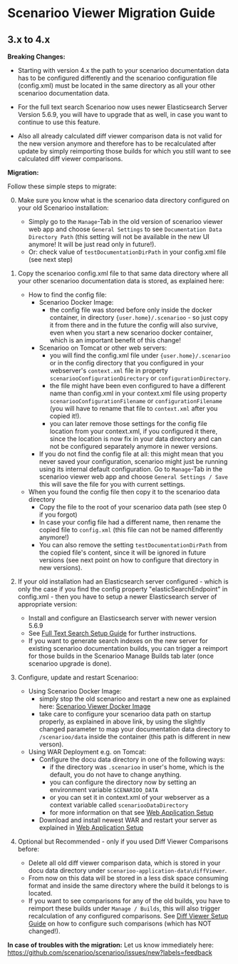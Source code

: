 # Scenarioo Viewer Migration Guide

## 3.x to 4.x

**Breaking Changes:**

* Starting with version 4.x the path to your scenarioo documentation data has to be configured differently and the scenarioo configuration file (config.xml) must be located in the same directory as all your other scenarioo documentation data.

* For the full text search Scenarioo now uses newer Elasticsearch Server Version 5.6.9, you will have to upgrade that as well, in case you want to continue to use this feature.

* Also all already calculated diff viewer comparison data is not valid for the new version anymore and therefore has to be recalculated after update by simply reimporting those builds for which you still want to see calculated diff viewer comparisons.

**Migration:**

Follow these simple steps to migrate:

0. Make sure you know what is the scenarioo data directory configured on your old Scenarioo installation:

    * Simply go to the `Manage`-Tab in the old version of scenarioo viewer web app and choose `General Settings` to see `Documentation Data Directory Path` (this setting will not be available in the new UI anymore! It will be just read only in future!).
    * Or: check value of `testDocumentationDirPath` in your config.xml file (see next step)

1. Copy the scenarioo config.xml file to that same data directory where all your other scenarioo documentation data is stored, as explained here:
    * How to find the config file:
        * Scenarioo Docker Image: 
           * the config file was stored before only inside the docker container, in directory `{user.home}/.scenarioo` - so just copy it from there and in the future the config will also survive, even when you start a new scenarioo docker container, which is an important benefit of this change!
        * Scenarioo on Tomcat or other web servers:
           * you will find the config.xml file under `{user.home}/.scenarioo` or in the config directory that you configured in your webserver's `context.xml` file in property `scenariooConfigurationDirectory` or `configurationDirectory`.
           * the file might have been even configured to have a different name than config.xml in your context.xml file using property `scenariooConfigurationFilename` or `configurationFilename` (you will have to rename that file to `context.xml` after you copied it!).
           * you can later remove those settings for the config file location from your context.xml, if you configured it there, since the location is now fix in your data directory and can not be configured separately anymore in newer versions. 
        * If you do not find the config file at all: this might mean that you never saved your configuration, scenarioo might just be running using its internal default configuration. Go to `Manage`-Tab in the scenarioo viewer web app and choose `General Settings / Save` this will save the file for you with current settings.
     * When you found the config file then copy it to the scenarioo data directory
        * Copy the file to the root of your scenarioo data path (see step 0 if you forgot)
        * In case your config file had a different name, then rename the copied file to `config.xml` (this file can not be named differently anymore!)
        * You can also remove the setting `testDocumentationDirPath` from the copied file's content, since it will be ignored in future versions (see next point on how to configure that directory in new versions).
        
2. If your old installation had an Elasticsearch server configured - which is only the case if you find the config property "elasticSearchEndpoint" in config.xml - then you have to setup a newer Elasticsearch server of appropriate version:
    * Install and configure an Elasticsearch server with newer version 5.6.9
    * See [Full Text Search Setup Guide](../features/full-text-search/setup.md) for further instructions. 
    * If you want to generate search indexes on the new server for existing scenarioo documentation builds, you can trigger a reimport for those builds in the Scenarioo Manage Builds tab later (once scenarioo upgrade is done).
        
3. Configure, update and restart Scenarioo:
    * Using Scenarioo Docker Image:
      * simply stop the old scenarioo and restart a new one as explained here: [Scenarioo Viewer Docker Image](Scenarioo-Viewer-Docker-Image.md)
      * take care to configure your scenarioo data path on startup properly, as explained in above link, by using the slightly changed parameter to map your documentation data directory to `/scenarioo/data` inside the container (this path is different in new verson).
    * Using WAR Deployment e.g. on Tomcat:
      * Configure the docu data directory in one of the following ways:
        * if the directory was `.scenarioo` in user's home, which is the default, you do not have to change anything.
        * you can configure the directory now by setting an environment variable `SCENARIOO_DATA`
        * or you can set it in context.xml of your webserver as a context variable called `scenariooDataDirectory`
        * for more information on that see [Web Application Setup](Scenarioo-Viewer-Web-Application-Setup.md)
      * Download and install newest WAR and restart your server as explained in [Web Application Setup](Scenarioo-Viewer-Web-Application-Setup.md)
         
4. Optional but Recommended - only if you used Diff Viewer Comparisons before:
    * Delete all old diff viewer comparison data, which is stored in your docu data directory under `scenarioo-application-data\diffViewer`. 
    * From now on this data will be stored in a less disk space consuming format and inside the same directory where the build it belongs to is located.
    * If you want to see comparisons for any of the old builds, you have to reimport these builds under `Manage / Builds`, this will also trigger recalculation of any configured comparisons. See [Diff Viewer Setup Guide](../features/diff-viewer/setup.md) on how to configure such comparisons (which has NOT changed!).

**In case of troubles with the migration:**
Let us know immediately here: 
https://github.com/scenarioo/scenarioo/issues/new?labels=feedback
